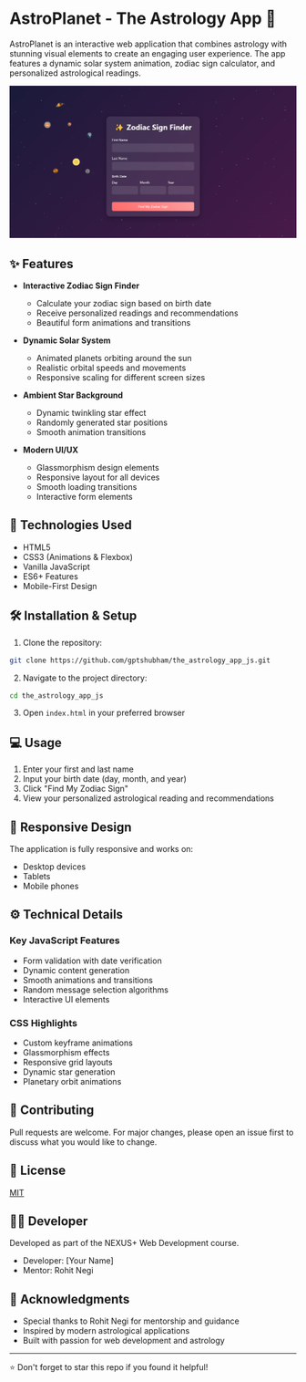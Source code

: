 # AstroPlanet - The Astrology App 🌟

AstroPlanet is an interactive web application that combines astrology with stunning visual elements to create an engaging user experience. The app features a dynamic solar system animation, zodiac sign calculator, and personalized astrological readings.

![AstroPlanet Preview](./project_image/Astro_Planet.png)

## ✨ Features

- **Interactive Zodiac Sign Finder**

  - Calculate your zodiac sign based on birth date
  - Receive personalized readings and recommendations
  - Beautiful form animations and transitions

- **Dynamic Solar System**

  - Animated planets orbiting around the sun
  - Realistic orbital speeds and movements
  - Responsive scaling for different screen sizes

- **Ambient Star Background**

  - Dynamic twinkling star effect
  - Randomly generated star positions
  - Smooth animation transitions

- **Modern UI/UX**
  - Glassmorphism design elements
  - Responsive layout for all devices
  - Smooth loading transitions
  - Interactive form elements

## 🚀 Technologies Used

- HTML5
- CSS3 (Animations & Flexbox)
- Vanilla JavaScript
- ES6+ Features
- Mobile-First Design

## 🛠️ Installation & Setup

1. Clone the repository:

```bash
git clone https://github.com/gptshubham/the_astrology_app_js.git
```

2. Navigate to the project directory:

```bash
cd the_astrology_app_js
```

3. Open `index.html` in your preferred browser

## 💻 Usage

1. Enter your first and last name
2. Input your birth date (day, month, and year)
3. Click "Find My Zodiac Sign"
4. View your personalized astrological reading and recommendations

## 📱 Responsive Design

The application is fully responsive and works on:

- Desktop devices
- Tablets
- Mobile phones

## ⚙️ Technical Details

### Key JavaScript Features

- Form validation with date verification
- Dynamic content generation
- Smooth animations and transitions
- Random message selection algorithms
- Interactive UI elements

### CSS Highlights

- Custom keyframe animations
- Glassmorphism effects
- Responsive grid layouts
- Dynamic star generation
- Planetary orbit animations

## 🤝 Contributing

Pull requests are welcome. For major changes, please open an issue first to discuss what you would like to change.

## 📜 License

[MIT](https://choosealicense.com/licenses/mit/)

## 👨‍💻 Developer

Developed as part of the NEXUS+ Web Development course.

- Developer: [Your Name]
- Mentor: Rohit Negi

## 🌟 Acknowledgments

- Special thanks to Rohit Negi for mentorship and guidance
- Inspired by modern astrological applications
- Built with passion for web development and astrology

---

⭐ Don't forget to star this repo if you found it helpful!
